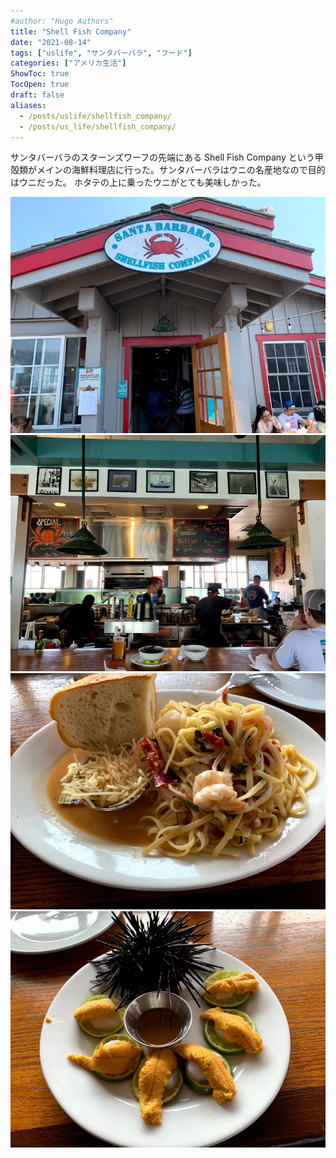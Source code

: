 ```yaml
---
#author: "Hugo Authors"
title: "Shell Fish Company"
date: "2021-08-14"
tags: ["uslife", "サンタバーバラ", "フード"]
categories: ["アメリカ生活"]
ShowToc: true
TocOpen: true
draft: false
aliases:
  - /posts/uslife/shellfish_company/
  - /posts/us_life/shellfish_company/
---
```


サンタバーバラのスターンズワーフの先端にある Shell Fish Company という甲殻類がメインの海鮮料理店に行った。サンタバーバラはウニの名産地なので目的はウニだった。
ホタテの上に乗ったウニがとても美味しかった。

![](images/2022-02-10-16-53-12.png#center)
![](images/2022-02-10-16-53-27.png#center)
![](images/2022-02-10-16-53-55.png#center)
![](images/2022-02-10-16-54-28.png#center)
